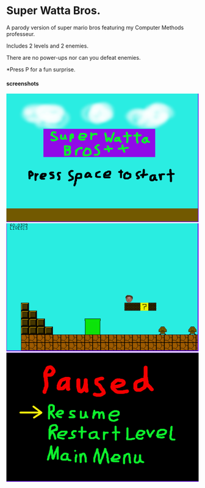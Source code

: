# Super Watta Bros.
A parody version of super mario bros featuring my Computer Methods professeur.

Includes 2 levels and 2 enemies.

There are no power-ups nor can you defeat enemies.


*Press P for a fun surprise.

#### screenshots

![](https://github.com/LutuluM/Games/blob/master/Super%20Watta%20Bros/img/mainmenu.PNG)
![](https://github.com/LutuluM/Games/blob/master/Super%20Watta%20Bros/img/ingame.PNG)
![](https://github.com/LutuluM/Games/blob/master/Super%20Watta%20Bros/img/pause.PNG)
